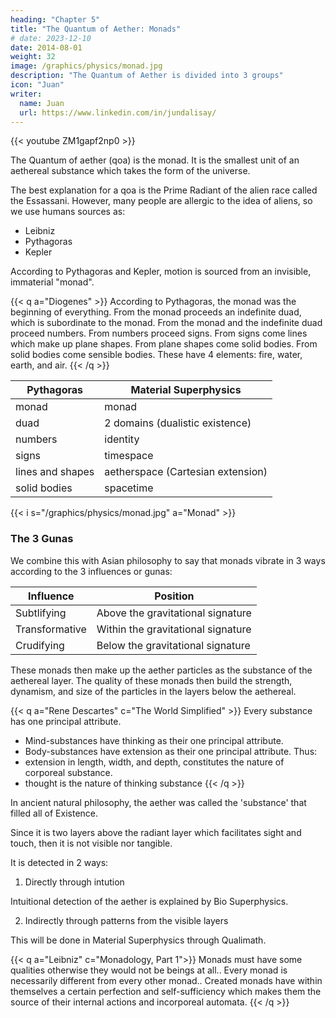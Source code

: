 ```yaml
---
heading: "Chapter 5"
title: "The Quantum of Aether: Monads"
# date: 2023-12-10
date: 2014-08-01
weight: 32
image: /graphics/physics/monad.jpg
description: "The Quantum of Aether is divided into 3 groups"
icon: "Juan"
writer:
  name: Juan
  url: https://www.linkedin.com/in/jundalisay/
---
```




{{< youtube ZM1gapf2np0 >}}

The Quantum of aether (qoa) is the monad. It is the smallest unit of an aethereal substance which takes the form of the universe.

The best explanation for a qoa is the Prime Radiant of the alien race called the Essassani. However, many people are allergic to the idea of aliens, so we use humans sources as:
- Leibniz
- Pythagoras
- Kepler 


According to Pythagoras and Kepler, motion is sourced from an invisible, immaterial "monad".


{{< q a="Diogenes" >}}
According to Pythagoras, the monad was the beginning of everything. From the monad proceeds an indefinite duad, which is subordinate to the monad. From the monad and the indefinite duad proceed numbers. From numbers proceed signs. From signs come lines which make up plane shapes. From plane shapes come solid bodies. From solid bodies come sensible bodies. These have 4 elements: fire, water, earth, and air.
{{< /q >}}


Pythagoras | Material Superphysics
--- | ---
monad | monad
duad | 2 domains (dualistic existence)
numbers | identity
signs | timespace
lines and shapes | aetherspace (Cartesian extension)
solid bodies | spacetime


{{< i s="/graphics/physics/monad.jpg" a="Monad" >}}



### The 3 Gunas 

We combine this with Asian philosophy to say that monads vibrate in 3 ways according to the 3 influences or gunas:


Influence | Position 
--- | ---
Subtlifying | Above the gravitational signature
Transformative | Within the gravitational signature
Crudifying | Below the gravitational signature


These monads then make up the aether particles as the substance of the aethereal layer. The quality of these monads then build the strength, dynamism, and size of the particles in the layers below the aethereal. 


{{< q a="Rene Descartes" c="The World Simplified" >}}
Every substance has one principal attribute.
- Mind-substances have thinking as their one principal attribute.
- Body-substances have extension as their one principal attribute.
Thus:
- extension in length, width, and depth, constitutes the nature of corporeal substance.
- thought is the nature of thinking substance
{{< /q >}}


In ancient natural philosophy, the aether was called the 'substance' that filled all of Existence. 

Since it is two layers above the radiant layer which facilitates sight and touch, then it is not visible nor tangible.

It is detected in 2 ways:

1. Directly through intution

Intuitional detection of the aether is explained by Bio Superphysics. 

2. Indirectly through patterns from the visible layers 

This will be done in Material Superphysics through Qualimath.

{{< q a="Leibniz" c="Monadology, Part 1">}}
Monads must have some qualities otherwise they would not be beings at all.. Every monad is necessarily different from every other monad.. Created monads have within themselves a certain perfection and self-sufficiency which makes them the source of their internal actions and incorporeal automata.
{{< /q >}}


<!-- Kepler lists 5 kinds of monads: 2 are of the immaterial category and 3 are material. Instead of calling them cube, tetrahedron, etc we call them do, re, mi, sol, la, as Pythagoras' "sesquialter" and the Chinese pentatonic scale. 

"Do" is the monad of planets, "Sol" is the monad of stars such as our sun. Thus, "La" is the monad of galaxies.

Kepler calls the gravity between the monads as "kinship". -->

<!-- Instead of using light as a yardstick, Kepler uses the gravitational relativity between two monads. There are 20, such as:
- Do-Do
- Do-Re
- Do-Mi
- etc. 

Newton's Gravity is therefore `Do-Do` and `Do-Sol`. 

Einstein's Special Relativity is `Mi-Mi` and `Mi-Re`. 

General Relativity is `Mi-Do` and `Mi-Sol`.

Identities are created as an effect of the Negative Force splitting up waves into discrete quanta.

This is to facilitate a clearer perception of that identity or part of Nature as separate and unique from other parts. 

This means that the uniqueness of everything in the universe is caused by Negativity. 


## Gravitational Signatures

This uniquness of each identity is embodied in its gravitational signatures, which are inherently negative. 

Uniqueness creates differences which usually become belligerent or fricitional against each other, unless the Positive Force dominates.

With the Positive Force, the uniqueness is harmonized with those of others. This then leads to diversity. 

For example, without harmonization, hydrogen stays alone. But thanks to harmonization, there can exist various compounds such as:
- Water (H2O)
- Hydrochloric acid (HCl)
- Methane (CH4)



## Monads make up an Aether particle and the Gravitational Signature

Gravitational signatures are made up of monads just like a QR code is made up of black ink on paper or pixels on the screen.

![QR Code](/icons/qr.png)

- If the black ink is the monad as moa3, then its paper is physical existence or moa1
- If the pixels are the monad, then its background is physical existence


Since monads are subjective and not objective, they are explained by Superphysics, not by Material Superphysics.

The only concept that we need to know is that a monad makes up an aether particle. It is the aether that makes up all other particles. 


Layer | Aether Content
--- | --- |
Aethereal | 5
Spatial | 4
Radiant | 3
Convertible | 2
Material | 1

This is why we call the Aether as the 5th Element or Layer, and Matter as the 1st. 
- The waves more obviously take on a particle-shape and behavior from the Radiant Layer to the Material.
- The waves stay as waves in the Aethereal and Spatial Layers.


### The Gravitational Signatures or Dharma as the center of the Sublayers 

Each particle represents a wave. Each wave moves up and down, as amplitude, from its zero level.

We call this zero or average level as the **central signature or dharma** for that wave.

This means that a wave has 3 kinds depending on its relation to that central signature. It can be:
- above that level
- within that level
- below that level 

{{< i s="/graphics/physics/sub.jpg" alt="Sublayers" c="The material waves are most obvious to humans which are also made up of material bodies" >}}

These lead to 3 subelements or sublayers for each Element or Layer.




-->

